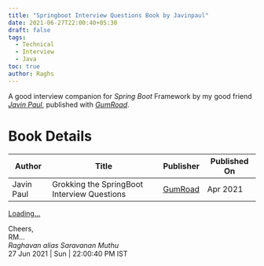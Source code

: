 ```yaml
---
title: "Springboot Interview Questions Book by Javinpaul"
date: 2021-06-27T22:00:40+05:30
draft: false
tags:
  - Technical
  - Interview
  - Java
toc: true
author: Raghs
---
```


A good interview companion for *Spring Boot* Framework by my good friend [*Javin Paul*](http://twitter.com/javinpaul), published with [*GumRoad*](https://gumroad.com).

<!--more-->

# Book Details

| Author | Title | Publisher | Published On | 
| ------ | ----- | --------- | ------------ | 
| Javin Paul | Grokking the SpringBoot Interview Questions | [GumRoad](https://gumroad.com) | Apr 2021 |

<script src="https://gumroad.com/js/gumroad-embed.js"></script>
<div class="gumroad-product-embed" data-outbound-embed="true">
  <a href="https://gumroad.com/a/444666995/hrUXKY">Loading...</a>
</div>


Cheers,\
RM...\
_Raghavan alias Saravanan Muthu_\
27 Jun 2021 | Sun | 22:00:40 PM IST

